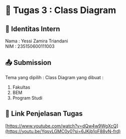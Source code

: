 # 📁 Tugas 3 : Class Diagram

## 👤 Identitas Intern
Nama : Yessi Zamira Triandani            
NIM  : 235150600111003

## 📤 Submission

Tema yang dipilih : 
Class Diagram yang dibuat : 
1. Fakultas
2. BEM
3. Program Studi

## 🔗 Link Penjelasan Tugas

[https://www.youtube.com/watch?v=dQw4w9WgXcQ](https://youtu.be/YqsvLGMC0y0?si=6JKjb1oF88vN-frd)

